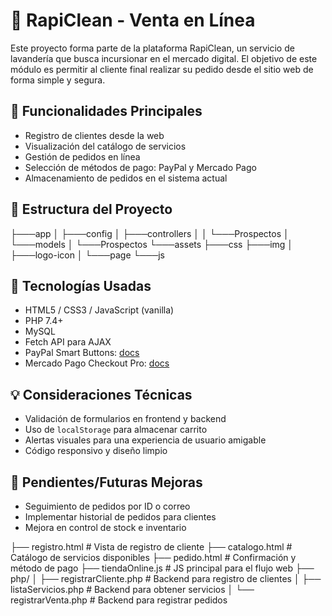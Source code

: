 # 🧼 RapiClean - Venta en Línea

Este proyecto forma parte de la plataforma RapiClean, un servicio de lavandería que busca incursionar en el mercado digital. El objetivo de este módulo es permitir al cliente final realizar su pedido desde el sitio web de forma simple y segura.

## 🎯 Funcionalidades Principales

- Registro de clientes desde la web
- Visualización del catálogo de servicios
- Gestión de pedidos en línea
- Selección de métodos de pago: PayPal y Mercado Pago
- Almacenamiento de pedidos en el sistema actual

## 📁 Estructura del Proyecto
├───app
│   ├───config
│   ├───controllers
│   │   └───Prospectos
│   └───models
│       └───Prospectos
└───assets
    ├───css
    ├───img
    │   ├───logo-icon
    │   └───page
    └───js

## 🔧 Tecnologías Usadas

- HTML5 / CSS3 / JavaScript (vanilla)
- PHP 7.4+
- MySQL
- Fetch API para AJAX
- PayPal Smart Buttons: [docs](https://developer.paypal.com/docs/checkout/)
- Mercado Pago Checkout Pro: [docs](https://www.mercadopago.com.mx/developers/es/guides/payments/checkout-pro/introduction/)

## 💡 Consideraciones Técnicas

- Validación de formularios en frontend y backend
- Uso de `localStorage` para almacenar carrito
- Alertas visuales para una experiencia de usuario amigable
- Código responsivo y diseño limpio

## 🚧 Pendientes/Futuras Mejoras

- Seguimiento de pedidos por ID o correo
- Implementar historial de pedidos para clientes
- Mejora en control de stock e inventario



├── registro.html # Vista de registro de cliente
├── catalogo.html # Catálogo de servicios disponibles
├── pedido.html # Confirmación y método de pago
├── tiendaOnline.js # JS principal para el flujo web
├── php/
│ ├── registrarCliente.php # Backend para registro de clientes
│ ├── listaServicios.php # Backend para obtener servicios
│ └── registrarVenta.php # Backend para registrar pedidos